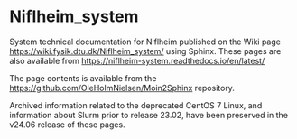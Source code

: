 # Niflheim_system
System technical documentation for Niflheim published on the Wiki page 
https://wiki.fysik.dtu.dk/Niflheim_system/
using Sphinx.
These pages are also available from https://niflheim-system.readthedocs.io/en/latest/

The page contents is available from the https://github.com/OleHolmNielsen/Moin2Sphinx repository.

Archived information related to the deprecated CentOS 7 Linux, 
and information about Slurm prior to release 23.02, 
have been preserved in the v24.06 release of these pages.
